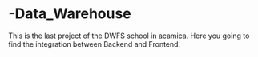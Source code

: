 # -Data_Warehouse
This is the last project of the DWFS school in acamica. Here you going to find the integration between Backend and Frontend.
